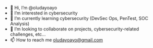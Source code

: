 - 👋 Hi, I’m @oludayoayo
- 👀 I’m interested in cybersecurity
- 🌱 I’m currently learning cybersecurity (DevSec Ops, PenTest, SOC Analysis)
- 💞️ I’m looking to collaborate on projects, cybersecurity-related challenges, etc...
- 📫 How to reach me oludayoayo@gmail.com

<!---
oludayoayo/oludayoayo is a ✨ special ✨ repository because its `README.md` (this file) appears on your GitHub profile.
You can click the Preview link to take a look at your changes.
--->
